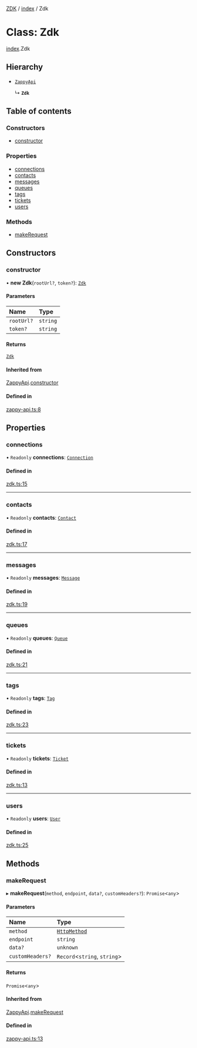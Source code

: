 [ZDK](../README.md) / [index](../modules/index.md) / Zdk

# Class: Zdk

[index](../modules/index.md).Zdk

## Hierarchy

- [`ZappyApi`](index.ZappyApi.md)

  ↳ **`Zdk`**

## Table of contents

### Constructors

- [constructor](index.Zdk.md#constructor)

### Properties

- [connections](index.Zdk.md#connections)
- [contacts](index.Zdk.md#contacts)
- [messages](index.Zdk.md#messages)
- [queues](index.Zdk.md#queues)
- [tags](index.Zdk.md#tags)
- [tickets](index.Zdk.md#tickets)
- [users](index.Zdk.md#users)

### Methods

- [makeRequest](index.Zdk.md#makerequest)

## Constructors

### constructor

• **new Zdk**(`rootUrl?`, `token?`): [`Zdk`](index.Zdk.md)

#### Parameters

| Name | Type |
| :------ | :------ |
| `rootUrl?` | `string` |
| `token?` | `string` |

#### Returns

[`Zdk`](index.Zdk.md)

#### Inherited from

[ZappyApi](index.ZappyApi.md).[constructor](index.ZappyApi.md#constructor)

#### Defined in

[zappy-api.ts:8](https://github.com/innovtech-developers/zdk/blob/6a76e78c508b6f3ff70b928b5924e5ccba332fad/src/zappy-api.ts#L8)

## Properties

### connections

• `Readonly` **connections**: [`Connection`](lib.Connection.md)

#### Defined in

[zdk.ts:15](https://github.com/innovtech-developers/zdk/blob/6a76e78c508b6f3ff70b928b5924e5ccba332fad/src/zdk.ts#L15)

___

### contacts

• `Readonly` **contacts**: [`Contact`](lib.Contact.md)

#### Defined in

[zdk.ts:17](https://github.com/innovtech-developers/zdk/blob/6a76e78c508b6f3ff70b928b5924e5ccba332fad/src/zdk.ts#L17)

___

### messages

• `Readonly` **messages**: [`Message`](lib.Message.md)

#### Defined in

[zdk.ts:19](https://github.com/innovtech-developers/zdk/blob/6a76e78c508b6f3ff70b928b5924e5ccba332fad/src/zdk.ts#L19)

___

### queues

• `Readonly` **queues**: [`Queue`](lib.Queue.md)

#### Defined in

[zdk.ts:21](https://github.com/innovtech-developers/zdk/blob/6a76e78c508b6f3ff70b928b5924e5ccba332fad/src/zdk.ts#L21)

___

### tags

• `Readonly` **tags**: [`Tag`](lib.Tag.md)

#### Defined in

[zdk.ts:23](https://github.com/innovtech-developers/zdk/blob/6a76e78c508b6f3ff70b928b5924e5ccba332fad/src/zdk.ts#L23)

___

### tickets

• `Readonly` **tickets**: [`Ticket`](lib.Ticket.md)

#### Defined in

[zdk.ts:13](https://github.com/innovtech-developers/zdk/blob/6a76e78c508b6f3ff70b928b5924e5ccba332fad/src/zdk.ts#L13)

___

### users

• `Readonly` **users**: [`User`](lib.User.md)

#### Defined in

[zdk.ts:25](https://github.com/innovtech-developers/zdk/blob/6a76e78c508b6f3ff70b928b5924e5ccba332fad/src/zdk.ts#L25)

## Methods

### makeRequest

▸ **makeRequest**(`method`, `endpoint`, `data?`, `customHeaders?`): `Promise`\<`any`\>

#### Parameters

| Name | Type |
| :------ | :------ |
| `method` | [`HttpMethod`](../modules/index.md#httpmethod) |
| `endpoint` | `string` |
| `data?` | `unknown` |
| `customHeaders?` | `Record`\<`string`, `string`\> |

#### Returns

`Promise`\<`any`\>

#### Inherited from

[ZappyApi](index.ZappyApi.md).[makeRequest](index.ZappyApi.md#makerequest)

#### Defined in

[zappy-api.ts:13](https://github.com/innovtech-developers/zdk/blob/6a76e78c508b6f3ff70b928b5924e5ccba332fad/src/zappy-api.ts#L13)
